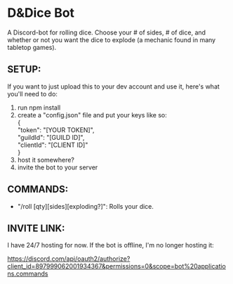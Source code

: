 # D&Dice Bot

A Discord-bot for rolling dice. Choose your # of sides, # of dice, and whether or not you want the dice to explode (a mechanic found in many tabletop games).

## SETUP:
If you want to just upload this to your dev account and use it, here's what you'll need to do:

1. run npm install
2. create a "config.json" file and put your keys like so:  
{  
  "token": "[YOUR TOKEN]",  
  "guildId": "[GUILD ID]",  
  "clientId": "[CLIENT ID]"  
}
3. host it somewhere?
4. invite the bot to your server

## COMMANDS:
- "/roll [qty][sides][exploding?]":      Rolls your dice.



## INVITE LINK:
I have 24/7 hosting for now. If the bot is offline, I'm no longer hosting it:

https://discord.com/api/oauth2/authorize?client_id=897999062001934367&permissions=0&scope=bot%20applications.commands
